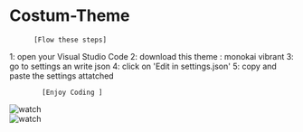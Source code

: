 # Costum-Theme 
          [Flow these steps]
1: open your Visual Studio Code 
2: download this theme : monokai vibrant
3: go to settings an write json 
4: click on 'Edit in settings.json'
5: copy and paste the settings attatched 
 
            [Enjoy Coding ]
![watch](https://i.postimg.cc/ncDNctfD/Screenshot-281.png)  
![watch](https://i.postimg.cc/C1tYXHbT/Screenshot-282.png)    
            
            
